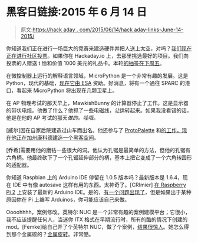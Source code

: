 # 黑客日链接:2015 年 6 月 14 日

> 原文:[https://hack aday . com/2015/06/14/hack aday-links-June-14-2015/](https://hackaday.com/2015/06/14/hackaday-links-june-14-2015/)

你知道我们正在进行一场巨大的竞赛来建造硬件并把人送上太空，对吗？[我们现在正在进行社区投票](https://hackaday.io/prize/vote)。如果你在 Hackaday.io 上，去那里挑选最好的项目。我们向投票的人赠送 t 恤和价值 1000 美元的礼品卡。本轮[的抽签在下周五](http://hackaday.com/2015/06/12/stuff-the-ballot-boxes-for-the-best-hackaday-prize-entry/)。

在微控制器上运行的解释语言领域，MicroPython 是一个非常有趣的发展。这是 Python，现代的基础，[现在它由 ESA](http://forum.micropython.org/viewtopic.php?f=8&t=744) 资助。好消息，将有一个通往 SPARC 的港口，看起来 MicroPython 将出现在几颗卫星上。

在 AP 物理考试的那天早上，MawkishBunny 的计算器停止了工作。这是显示器的带状电缆。他做了什么？他抓了一些电磁线，*让*运转起来。如果我没看错的话，他是在他的 AP 考试的那天*做的。哇哦。*

[威尔]因在自家后院建造过山车而出名。他还参与了 [ProtoPalette](http://www.protopalette.com/) 和[的工作，现在他正在加州康科德建造一个黑客空间](https://www.indiegogo.com/projects/the-coasterdad-makerspace#/story)。

[乔希]需要用他的磨钻一些很大的洞。他认为孔锯是最简单的方法，但他的孔锯有六角柄。他最终砍下了一个孔锯延伸部分的柄，基本上把它变成了一个六角转圆形的适配器。

你知道 Raspbian 上的 Arduino IDE 停留在 1.0.5 版本吗？最新版本是 1.6.4，现在 IDE 中有像 autosave 这样有用的东西。太神奇了。[CRImier] [在 Raspberry Pi 2](https://crimier.wordpress.com/2015/06/13/compiling-the-latest-arduino-ide-for-raspberry-pi/) 上安装了最新的 Arduino IDE。是的，[有一个问题出现了](https://www.raspberrypi.org/forums/viewtopic.php?f=66&t=92662)，但是如果出于某种原因你在 Pi 上编写 Arduinos，你可能应该自己来做。

Oooohhhh，案例修改。英特尔 NUC 是一个非常有趣的案例建模平台；它很小，我不应该提醒任何人，当迷你 ITX 格式在早期流行时，所有的酷的情况下创建的 mod。[Femke]给自己弄了个英特尔 NUC，做了个案例，[结果很惊人](http://forums.bit-tech.net/showthread.php?t=282066&p=3815390)。她怎么得到那个金属碗的？[金属旋转](https://www.youtube.com/watch?v=kyWIB0sv7qc)。非常酷。